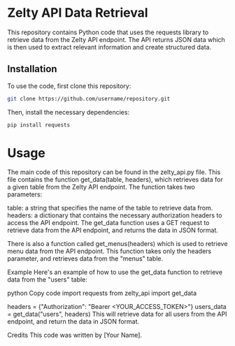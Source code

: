 # Zelty API Data Retrieval
This repository contains Python code that uses the requests library to retrieve data from the Zelty API endpoint. The API returns JSON data which is then used to extract relevant information and create structured data.

## Installation
To use the code, first clone this repository:

```bash
git clone https://github.com/username/repository.git
```

Then, install the necessary dependencies:

```bash
pip install requests
```
# Usage
The main code of this repository can be found in the zelty_api.py file. This file contains the function get_data(table, headers), which retrieves data for a given table from the Zelty API endpoint. The function takes two parameters:

table: a string that specifies the name of the table to retrieve data from.
headers: a dictionary that contains the necessary authorization headers to access the API endpoint.
The get_data function uses a GET request to retrieve data from the API endpoint, and returns the data in JSON format.

There is also a function called get_menus(headers) which is used to retrieve menu data from the API endpoint. This function takes only the headers parameter, and retrieves data from the "menus" table.

Example
Here's an example of how to use the get_data function to retrieve data from the "users" table:

python
Copy code
import requests
from zelty_api import get_data

headers = {"Authorization": "Bearer <YOUR_ACCESS_TOKEN>"}
users_data = get_data("users", headers)
This will retrieve data for all users from the API endpoint, and return the data in JSON format.

Credits
This code was written by [Your Name].
